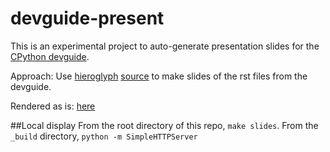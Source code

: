 devguide-present
================

This is an experimental project to auto-generate presentation slides for the
[CPython devguide](https://docs.python.org/devguide/).

Approach: Use [hieroglyph](http://docs.hieroglyph.io/en/latest/)
[source](https://github.com/nyergler/hieroglyph) to make slides of the rst files
from the devguide.

Rendered as is: [here]()

##Local display
From the root directory of this repo, `make slides`.
From the `_build` directory, `python -m SimpleHTTPServer` 
